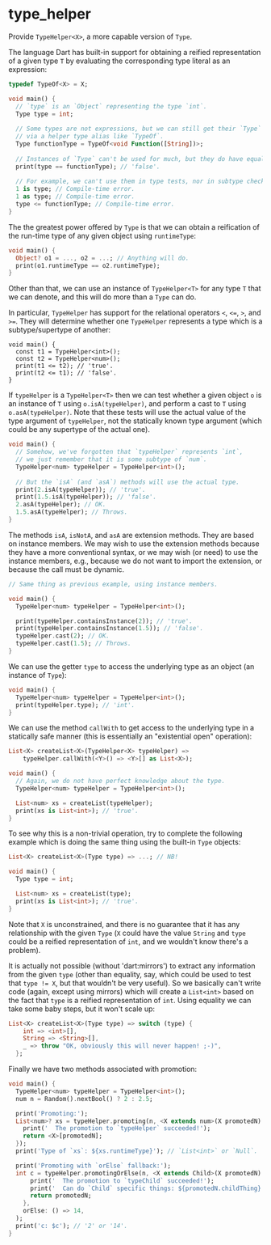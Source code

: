 # type_helper

Provide `TypeHelper<X>`, a more capable version of `Type`.

The language Dart has built-in support for obtaining a reified
representation of a given type `T` by evaluating the corresponding type
literal as an expression:

```dart
typedef TypeOf<X> = X;

void main() {
  // `type` is an `Object` representing the type `int`.
  Type type = int;
  
  // Some types are not expressions, but we can still get their `Type`
  // via a helper type alias like `TypeOf`.
  Type functionType = TypeOf<void Function([String])>;
  
  // Instances of `Type` can't be used for much, but they do have equality.
  print(type == functionType); // 'false'.
  
  // For example, we can't use them in type tests, nor in subtype checks.
  1 is type; // Compile-time error.
  1 as type; // Compile-time error.
  type <= functionType; // Compile-time error.
}
```

The the greatest power offered by `Type` is that we can obtain a
reification of the run-time type of any given object using `runtimeType`:

```dart
void main() {
  Object? o1 = ..., o2 = ...; // Anything will do.
  print(o1.runtimeType == o2.runtimeType);
}
```

Other than that, we can use an instance of `TypeHelper<T>` for any type
`T` that we can denote, and this will do more than a `Type` can do.

In particular, `TypeHelper` has support for the relational operators
`<`, `<=`, `>`, and `>=`. They will determine whether one `TypeHelper`
represents a type which is a subtype/supertype of another:

```dartdart
void main() {
  const t1 = TypeHelper<int>();
  const t2 = TypeHelper<num>();
  print(t1 <= t2); // 'true'.
  print(t2 <= t1); // 'false'.
}
```

If `typeHelper` is a `TypeHelper<T>` then we can test whether a given
object `o` is an instance of `T` using `o.isA(typeHelper)`, and perform a
cast to `T` using `o.asA(typeHelper)`. Note that these tests will use the
actual value of the type argument of `typeHelper`, not the statically known
type argument (which could be any supertype of the actual one).

```dart
void main() {
  // Somehow, we've forgotten that `typeHelper` represents `int`,
  // we just remember that it is some subtype of `num`.
  TypeHelper<num> typeHelper = TypeHelper<int>();
  
  // But the `isA` (and `asA`) methods will use the actual type.
  print(2.isA(typeHelper)); // 'true'.
  print(1.5.isA(typeHelper)); // 'false'.
  2.asA(typeHelper); // OK.
  1.5.asA(typeHelper); // Throws.
}
```

The methods `isA`, `isNotA`, and `asA` are extension methods. They are
based on instance members. We may wish to use the extension methods
because they have a more conventional syntax, or we may wish (or need) to
use the instance members, e.g., because we do not want to import the
extension, or because the call must be dynamic.

```dart
// Same thing as previous example, using instance members.

void main() {
  TypeHelper<num> typeHelper = TypeHelper<int>();

  print(typeHelper.containsInstance(2)); // 'true'.
  print(typeHelper.containsInstance(1.5)); // 'false'.
  typeHelper.cast(2); // OK.
  typeHelper.cast(1.5); // Throws.
}
```

We can use the getter `type` to access the underlying type as an object
(an instance of `Type`):

```dart
void main() {
  TypeHelper<num> typeHelper = TypeHelper<int>();
  print(typeHelper.type); // 'int'.
}
```

We can use the method `callWith` to get access to the underlying type in a
statically safe manner (this is essentially an "existential open"
operation):

```dart
List<X> createList<X>(TypeHelper<X> typeHelper) =>
    typeHelper.callWith(<Y>() => <Y>[] as List<X>);

void main() {
  // Again, we do not have perfect knowledge about the type.
  TypeHelper<num> typeHelper = TypeHelper<int>();

  List<num> xs = createList(typeHelper);
  print(xs is List<int>); // 'true'.
}
```

To see why this is a non-trivial operation, try to complete the following
example which is doing the same thing using the built-in `Type` objects:

```dart
List<X> createList<X>(Type type) => ...; // NB!

void main() {
  Type type = int;

  List<num> xs = createList(type);
  print(xs is List<int>); // 'true'.
}
```

Note that `X` is unconstrained, and there is no guarantee that it has any
relationship with the given `Type` (`X` could have the value `String` and
`type` could be a reified representation of `int`, and we wouldn't know
there's a problem).

It is actually not possible (without 'dart:mirrors') to extract any
information from the given `type` (other than equality, say, which could be
used to test that `type != X`, but that wouldn't be very useful). So we
basically can't write code (again, except using mirrors) which will create
a `List<int>` based on the fact that `type` is a reified representation of
`int`. Using equality we can take some baby steps, but it won't scale up:

```dart
List<X> createList<X>(Type type) => switch (type) {
    int => <int>[],
    String => <String>[],
    _ => throw "OK, obviously this will never happen! ;-)",
  };
```

Finally we have two methods associated with promotion:

```dart
void main() {
  TypeHelper<num> typeHelper = TypeHelper<int>();
  num n = Random().nextBool() ? 2 : 2.5;

  print('Promoting:');
  List<num>? xs = typeHelper.promoting(n, <X extends num>(X promotedN) {
    print('  The promotion to `typeHelper` succeeded!');
    return <X>[promotedN];
  });
  print('Type of `xs`: ${xs.runtimeType}'); // `List<int>` or `Null`.

  print('Promoting with `orElse` fallback:');
  int c = typeHelper.promotingOrElse(n, <X extends Child>(X promotedN) {
      print('  The promotion to `typeChild` succeeded!');
      print('  Can do `Child` specific things: ${promotedN.childThing}');
      return promotedN;
    },
    orElse: () => 14,
  );
  print('c: $c'); // '2' or '14'.
}
```
